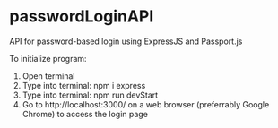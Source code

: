 # passwordLoginAPI

API for password-based login using ExpressJS and Passport.js

To initialize program:
1. Open terminal
2. Type into terminal: npm i express
3. Type into terminal: npm run devStart
4. Go to http://localhost:3000/ on a web browser (preferrably Google Chrome) to access the login page
